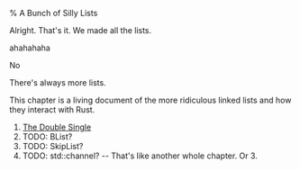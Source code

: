 % A Bunch of Silly Lists

Alright. That's it. We made all the lists.

ahahahaha

No

There's always more lists.

This chapter is a living document of the more ridiculous linked lists and how
they interact with Rust.

1. [The Double Single](infinity-double-single.html)
2. TODO: BList?
3. TODO: SkipList?
4. TODO: std::channel? -- That's like another whole chapter. Or 3.
